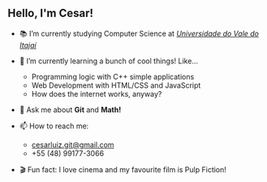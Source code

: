 <h2> Hello, I'm Cesar! </h2>

- :books: I’m currently studying Computer Science at <a href="https://www.univali.br/"> <em>Universidade do Vale do Itajaí</em> </a>
- 🔭 I’m currently learning a bunch of cool things! Like...
    - Programming logic with C++ simple applications
    - Web Development with HTML/CSS and JavaScript
    - How does the internet works, anyway?
- 💬 Ask me about **Git** and **Math!**
- 📫 How to reach me: 
    - cesarluiz.git@gmail.com
    - +55 (48) 99177-3066

- :clapper: Fun fact: I love cinema and my favourite film is Pulp Fiction! 

